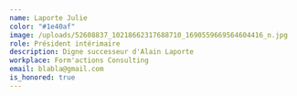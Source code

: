 ```yaml
---
name: Laporte Julie
color: "#1e40af"
image: /uploads/52608837_10218662317688710_1690559669564604416_n.jpg
role: Président intérimaire
description: Digne successeur d'Alain Laporte
workplace: Form'actions Consulting
email: blabla@gmail.com
is_honored: true
---
```


